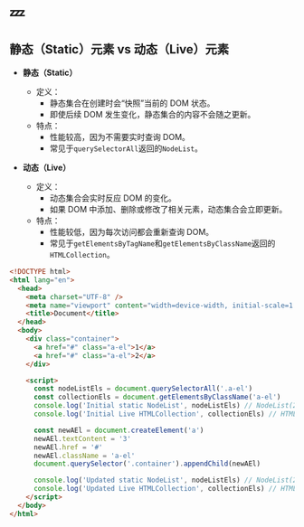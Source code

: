 # :zzz:

## 静态（Static）元素 vs 动态（Live）元素

- **静态（Static）**

  - 定义：
    - 静态集合在创建时会“快照”当前的 DOM 状态。
    - 即使后续 DOM 发生变化，静态集合的内容不会随之更新。
  - 特点：
    - 性能较高，因为不需要实时查询 DOM。
    - 常见于`querySelectorAll`返回的`NodeList`。

- **动态（Live）**

  - 定义：
    - 动态集合会实时反应 DOM 的变化。
    - 如果 DOM 中添加、删除或修改了相关元素，动态集合会立即更新。
  - 特点：
    - 性能较低，因为每次访问都会重新查询 DOM。
    - 常见于`getElementsByTagName`和`getElementsByClassName`返回的`HTMLCollection`。

```html
<!DOCTYPE html>
<html lang="en">
  <head>
    <meta charset="UTF-8" />
    <meta name="viewport" content="width=device-width, initial-scale=1.0" />
    <title>Document</title>
  </head>
  <body>
    <div class="container">
      <a href="#" class="a-el">1</a>
      <a href="#" class="a-el">2</a>
    </div>

    <script>
      const nodeListEls = document.querySelectorAll('.a-el')
      const collectionEls = document.getElementsByClassName('a-el')
      console.log('Initial static NodeList', nodeListEls) // NodeList(2) [a.a-el, a.a-el]
      console.log('Initial Live HTMLCollection', collectionEls) // HTMLCollection(2) [a.a-el, a.a-el]

      const newAEl = document.createElement('a')
      newAEl.textContent = '3'
      newAEl.href = '#'
      newAEl.className = 'a-el'
      document.querySelector('.container').appendChild(newAEl)

      console.log('Updated static NodeList', nodeListEls) // NodeList(2) [a.a-el, a.a-el]
      console.log('Updated Live HTMLCollection', collectionEls) // HTMLCollection(3) [a.a-el, a.a-el, a.a-el]
    </script>
  </body>
</html>
```
